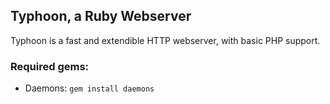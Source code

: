 ## Typhoon, a Ruby Webserver
Typhoon is a fast and extendible HTTP webserver, with basic PHP support.

### Required gems:

- Daemons: `gem install daemons`